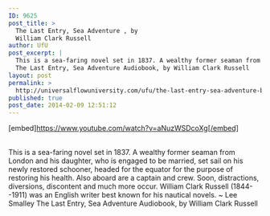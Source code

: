 ```yaml
---
ID: 9625
post_title: >
  The Last Entry, Sea Adventure , by
  William Clark Russell
author: UfU
post_excerpt: |
  This is a sea-faring novel set in 1837. A wealthy former seaman from London and his daughter, who is engaged to be married, set sail on his newly restored schooner, headed for the equator for the purpose of restoring his health. Also aboard are a captain and crew. Soon, distractions, diversions, discontent and much more occur. William Clark Russell (1844--1911) was an English writer best known for his nautical novels. ~ Lee Smalley
  The Last Entry, Sea Adventure Audiobook, by William Clark Russell
layout: post
permalink: >
  http://universalflowuniversity.com/ufu/the-last-entry-sea-adventure-by-william-clark-russell/
published: true
post_date: 2014-02-09 12:51:12
---
```

[embed]https://www.youtube.com/watch?v=aNuzWSDcoXg[/embed]</br></br>
<p>This is a sea-faring novel set in 1837. A wealthy former seaman from London and his daughter, who is engaged to be married, set sail on his newly restored schooner, headed for the equator for the purpose of restoring his health. Also aboard are a captain and crew. Soon, distractions, diversions, discontent and much more occur. William Clark Russell (1844--1911) was an English writer best known for his nautical novels. ~ Lee Smalley
The Last Entry, Sea Adventure Audiobook, by William Clark Russell </p>